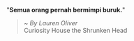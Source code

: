 "**Semua orang pernah bermimpi buruk.**"

> ~ _By Lauren Oliver_  
Curiosity House the Shrunken Head
